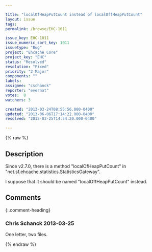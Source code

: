 ```yaml
---

title: "localOfHeapPutCount instead of localOffHeapPutCount"
layout: issue
tags: 
permalink: /browse/EHC-1011

issue_key: EHC-1011
issue_numeric_sort_key: 1011
issuetype: "Bug"
project: "Ehcache Core"
project_key: "EHC"
status: "Resolved"
resolution: "Fixed"
priority: "2 Major"
components: ""
labels: 
assignee: "cschanck"
reporter: "evernat"
votes:  0
watchers: 3

created: "2013-03-24T08:55:56.000-0400"
updated: "2013-06-06T17:14:22.000-0400"
resolved: "2013-03-25T14:54:20.000-0400"

---
```




{% raw %}



## Description

<div markdown="1" class="description">

Since v2.7.0, there is a method "localOfHeapPutCount" in "net.sf.ehcache.statistics.StatisticsGateway".

I suppose that it should be named "localOffHeapPutCount" instead.

</div>

## Comments


{:.comment-heading}
### **Chris Schanck** <span class="date">2013-03-25</span>

<div markdown="1" class="comment">

One letter, two files. 

</div>



{% endraw %}
